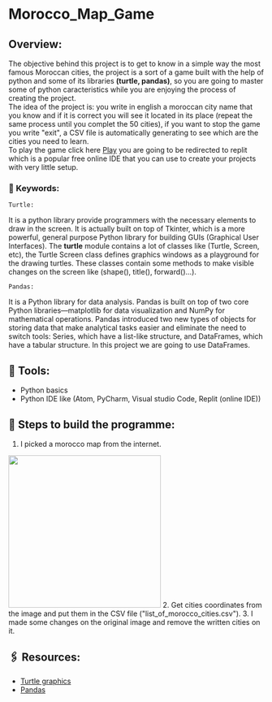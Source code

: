 # Morocco_Map_Game
## Overview:
The objective behind this project is to get to know in a simple way the most famous Moroccan cities, the project is a sort of a game built with the help of python and some of its libraries **(turtle, pandas)**, so you are going to master some of python caracteristics while you are enjoying the process of creating the project.\
The idea of the project is: you write in english a moroccan city name that you know and if it is correct you will see it located in its place (repeat the same process until you complet the 50 cities), if you want to stop the game you write "exit", a CSV file is automatically generating to see which are the cities you need to learn.\
To play the game click here [Play](https://replit.com/@Tlidi/Morocco-Map#pyproject.toml) you are going to be redirected to replit which is a popular free online IDE that you can use to create your projects with very little setup.

### 📌 Keywords:
	Turtle:
It is a python library provide programmers with the necessary elements to draw in the screen. It is actually built on top of Tkinter, which is a more powerful, general purpose Python library for building GUIs (Graphical User Interfaces). The **turtle** module contains a lot of classes like (Turtle, Screen, etc), the Turtle Screen class defines graphics windows as a playground for the drawing turtles. These classes contain some methods to make visible changes on the screen like (shape(), title(), forward()...).

 	Pandas:
It is a Python library for data analysis. Pandas is built on top of two core Python libraries—matplotlib for data visualization and NumPy for mathematical operations. Pandas introduced two new types of objects for storing data that make analytical tasks easier and eliminate the need to switch tools: Series, which have a list-like structure, and DataFrames, which have a tabular structure.
In this project we are going to use DataFrames.


## 🔧 Tools:
- Python basics
- Python IDE like (Atom, PyCharm, Visual studio Code, Replit (online IDE))

## 📜 Steps to build the programme:
1. I picked a morocco map from the internet.
<img src="https://www.moroccoworldnews.com/wp-content/uploads/2020/07/Facts-About-the-Map-of-Morocco-1024x683.jpg" width="300" height="300">
2. Get cities coordinates from the image and put them in the CSV file ("list_of_morocco_cities.csv").  
3. I made some changes on the original image and remove the written cities on it.


## 🖇️ Resources:
- [Turtle graphics](https://docs.python.org/3/library/turtle.html/)
- [Pandas](https://mode.com/python-tutorial/libraries/pandas/)
